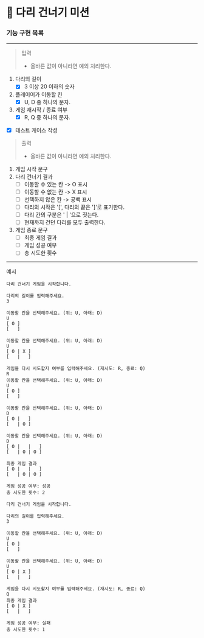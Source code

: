 # 🌉 다리 건너기 미션


### 기능 구현 목록

---

> 입력
> * 올바른 값이 아니라면 예외 처리한다.
1. 다리의 길이
   * [x] 3 이상 20 이하의 숫자
2. 플레이어가 이동할 칸
   * [x] U, D 중 하나의 문자.
3. 게임 재시작 / 종료 여부
   * [x] R, Q 중 하나의 문자.

* [x] 테스트 케이스 작성

> 출력
> * 올바른 값이 아니라면 예외 처리한다.

1. 게임 시작 문구
2. 다리 건너기 결과
    * [ ] 이동할 수 있는 칸 -> O 표시
    * [ ] 이동할 수 없는 칸 -> X 표시
    * [ ] 선택하지 않은 칸 -> 공백 표시
    * [ ] 다리의 시작은 '[', 다리의 끝은 ']'로 표기한다.
    * [ ] 다리 칸의 구분은 ' | '으로 짓는다.
    * [ ] 현재까지 건던 다리를 모두 출력한다.
3. 게임 종료 문구
    * [ ] 최종 게임 결과
    * [ ] 게임 성공 여부
    * [ ] 총 시도한 횟수

---

예시

```
다리 건너기 게임을 시작합니다.

다리의 길이를 입력해주세요.
3

이동할 칸을 선택해주세요. (위: U, 아래: D)
U
[ O ]
[   ]

이동할 칸을 선택해주세요. (위: U, 아래: D)
U
[ O | X ]
[   |   ]

게임을 다시 시도할지 여부를 입력해주세요. (재시도: R, 종료: Q)
R
이동할 칸을 선택해주세요. (위: U, 아래: D)
U
[ O ]
[   ]

이동할 칸을 선택해주세요. (위: U, 아래: D)
D
[ O |   ]
[   | O ]

이동할 칸을 선택해주세요. (위: U, 아래: D)
D
[ O |   |   ]
[   | O | O ]

최종 게임 결과
[ O |   |   ]
[   | O | O ]

게임 성공 여부: 성공
총 시도한 횟수: 2

```

```
다리 건너기 게임을 시작합니다.

다리의 길이를 입력해주세요.
3

이동할 칸을 선택해주세요. (위: U, 아래: D)
U
[ O ]
[   ]

이동할 칸을 선택해주세요. (위: U, 아래: D)
U
[ O | X ]
[   |   ]

게임을 다시 시도할지 여부를 입력해주세요. (재시도: R, 종료: Q)
Q
최종 게임 결과
[ O | X ]
[   |   ]

게임 성공 여부: 실패
총 시도한 횟수: 1
```